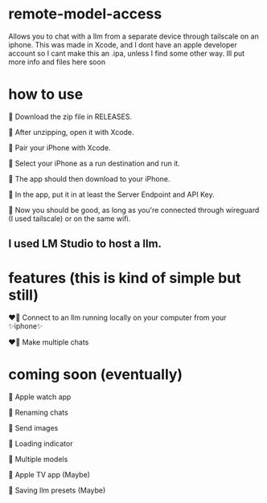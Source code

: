 # remote-model-access
Allows you to chat with a llm from a separate device through tailscale on an iphone.
This was made in Xcode, and I dont have an apple developer account so I cant make this an .ipa, unless I find some other way.
Ill put more info and files here soon

# how to use
🔰 Download the zip file in RELEASES.

🔰 After unzipping, open it with Xcode.

🔰 Pair your iPhone with Xcode.

🔰 Select your iPhone as a run destination and run it.

🔰 The app should then download to your iPhone.

🔰 In the app, put it in at least the Server Endpoint and API Key.

🔰 Now you should be good, as long as you're connected through wireguard (I used tailscale) or on the same wifi.

## I used LM Studio to host a llm.

# features (this is kind of simple but still)
❤️‍🔥 Connect to an llm running locally on your computer from your ✨iphone✨

❤️‍🔥 Make multiple chats
 
 # coming soon (eventually)
👀 Apple watch app

👀 Renaming chats

👀 Send images

👀 Loading indicator

👀 Multiple models

👀 Apple TV app (Maybe)

👀 Saving llm presets (Maybe)
